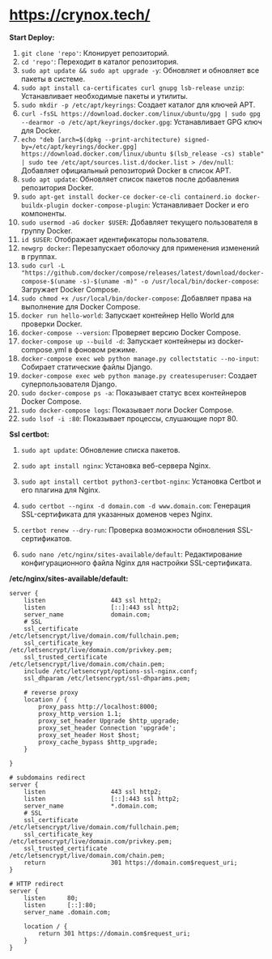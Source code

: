 # https://crynox.tech/

**Start Deploy:**

1. `git clone 'repo'`: Клонирует репозиторий.
2. `cd 'repo'`: Переходит в каталог репозитория.
3. `sudo apt update && sudo apt upgrade -y`: Обновляет и обновляет все пакеты в системе.
4. `sudo apt install ca-certificates curl gnupg lsb-release unzip`: Устанавливает необходимые пакеты и утилиты.
5. `sudo mkdir -p /etc/apt/keyrings`: Создает каталог для ключей APT.
6. `curl -fsSL https://download.docker.com/linux/ubuntu/gpg | sudo gpg --dearmor -o /etc/apt/keyrings/docker.gpg`: Устанавливает GPG ключ для Docker.
7. `echo "deb [arch=$(dpkg --print-architecture) signed-by=/etc/apt/keyrings/docker.gpg] https://download.docker.com/linux/ubuntu $(lsb_release -cs) stable" | sudo tee /etc/apt/sources.list.d/docker.list > /dev/null`: Добавляет официальный репозиторий Docker в список APT.
8. `sudo apt update`: Обновляет список пакетов после добавления репозитория Docker.
9. `sudo apt-get install docker-ce docker-ce-cli containerd.io docker-buildx-plugin docker-compose-plugin`: Устанавливает Docker и его компоненты.
10. `sudo usermod -aG docker $USER`: Добавляет текущего пользователя в группу Docker.
11. `id $USER`: Отображает идентификаторы пользователя.
12. `newgrp docker`: Перезапускает оболочку для применения изменений в группах.
13. `sudo curl -L "https://github.com/docker/compose/releases/latest/download/docker-compose-$(uname -s)-$(uname -m)" -o /usr/local/bin/docker-compose`: Загружает Docker Compose.
14. `sudo chmod +x /usr/local/bin/docker-compose`: Добавляет права на выполнение для Docker Compose.
15. `docker run hello-world`: Запускает контейнер Hello World для проверки Docker.
16. `docker-compose --version`: Проверяет версию Docker Compose.
17. `docker-compose up --build -d`: Запускает контейнеры из docker-compose.yml в фоновом режиме.
18. `docker-compose exec web python manage.py collectstatic --no-input`: Собирает статические файлы Django.
19. `docker-compose exec web python manage.py createsuperuser`: Создает суперпользователя Django.
20. `sudo docker-compose ps -a`: Показывает статус всех контейнеров Docker Compose.
21. `sudo docker-compose logs`: Показывает логи Docker Compose.
22. `sudo lsof -i :80`: Показывает процессы, слушающие порт 80.



**Ssl certbot:**

1. `sudo apt update`: Обновление списка пакетов.

2. `sudo apt install nginx`: Установка веб-сервера Nginx.

3. `sudo apt install certbot python3-certbot-nginx`: Установка Certbot и его плагина для Nginx.

4. `sudo certbot --nginx -d domain.com -d www.domain.com`: Генерация SSL-сертификата для указанных доменов через Nginx.

5. `certbot renew --dry-run`: Проверка возможности обновления SSL-сертификатов.

6. `sudo nano /etc/nginx/sites-available/default`: Редактирование конфигурационного файла Nginx для настройки SSL-сертификата.

**/etc/nginx/sites-available/default:**
```
server { 
    listen                  443 ssl http2; 
    listen                  [::]:443 ssl http2; 
    server_name             domain.com; 
    # SSL 
    ssl_certificate         /etc/letsencrypt/live/domain.com/fullchain.pem; 
    ssl_certificate_key     /etc/letsencrypt/live/domain.com/privkey.pem; 
    ssl_trusted_certificate /etc/letsencrypt/live/domain.com/chain.pem; 
    include /etc/letsencrypt/options-ssl-nginx.conf; 
    ssl_dhparam /etc/letsencrypt/ssl-dhparams.pem; 
 
    # reverse proxy 
    location / { 
        proxy_pass http://localhost:8000; 
        proxy_http_version 1.1; 
        proxy_set_header Upgrade $http_upgrade; 
        proxy_set_header Connection 'upgrade'; 
        proxy_set_header Host $host; 
        proxy_cache_bypass $http_upgrade; 
    } 
 
} 
 
# subdomains redirect 
server { 
    listen                  443 ssl http2; 
    listen                  [::]:443 ssl http2; 
    server_name             *.domain.com; 
    # SSL 
    ssl_certificate         /etc/letsencrypt/live/domain.com/fullchain.pem; 
    ssl_certificate_key     /etc/letsencrypt/live/domain.com/privkey.pem; 
    ssl_trusted_certificate /etc/letsencrypt/live/domain.com/chain.pem; 
    return                  301 https://domain.com$request_uri; 
} 
 
# HTTP redirect 
server { 
    listen      80; 
    listen      [::]:80; 
    server_name .domain.com; 
 
    location / { 
        return 301 https://domain.com$request_uri; 
    } 
}
```
